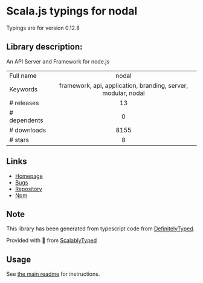 
# Scala.js typings for nodal

Typings are for version 0.12.8

## Library description:
An API Server and Framework for node.js

|                    |                 |
| ------------------ | :-------------: |
| Full name          | nodal |
| Keywords           | framework, api, application, branding, server, modular, nodal |
| # releases         | 13 |
| # dependents       | 0 |
| # downloads        | 8155 |
| # stars            | 8 |

## Links
- [Homepage](https://github.com/keithwhor/nodal)
- [Bugs](https://github.com/keithwhor/nodal/issues)
- [Repository](https://github.com/keithwhor/nodal)
- [Npm](https://www.npmjs.com/package/nodal)
    


## Note
This library has been generated from typescript code from [DefinitelyTyped](https://definitelytyped.org).

Provided with :purple_heart: from [ScalablyTyped](https://github.com/oyvindberg/ScalablyTyped)

## Usage
See [the main readme](../../readme.md) for instructions.


